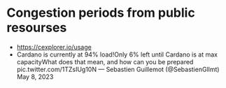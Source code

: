 # Congestion periods from public resourses
- https://cexplorer.io/usage
- Cardano is currently at 94% load!Only 6% left until Cardano is at max capacityWhat does that mean, and how can you be prepared pic.twitter.com/1TZsIUg10N — Sebastien Guillemot (@SebastienGllmt) May 8, 2023

